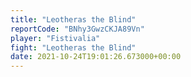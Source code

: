 ```yaml
---
title: "Leotheras the Blind"
reportCode: "BNhy3GwzCKJA89Vn"
player: "Fistivalia"
fight: "Leotheras the Blind"
date: 2021-10-24T19:01:26.673000+00:00
---
```

